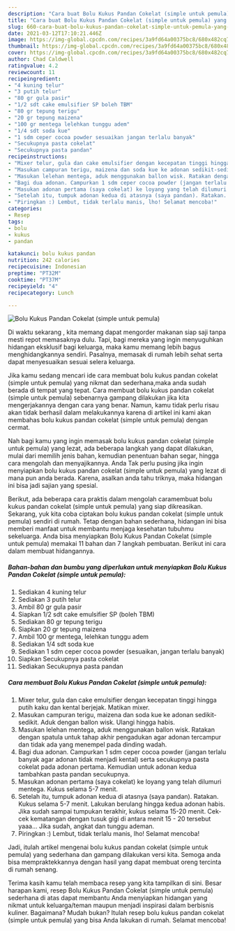```yaml
---
description: "Cara buat Bolu Kukus Pandan Cokelat (simple untuk pemula) yang lezat dan Mudah Dibuat"
title: "Cara buat Bolu Kukus Pandan Cokelat (simple untuk pemula) yang lezat dan Mudah Dibuat"
slug: 660-cara-buat-bolu-kukus-pandan-cokelat-simple-untuk-pemula-yang-lezat-dan-mudah-dibuat
date: 2021-03-12T17:10:21.446Z
image: https://img-global.cpcdn.com/recipes/3a9fd64a00375bc8/680x482cq70/bolu-kukus-pandan-cokelat-simple-untuk-pemula-foto-resep-utama.jpg
thumbnail: https://img-global.cpcdn.com/recipes/3a9fd64a00375bc8/680x482cq70/bolu-kukus-pandan-cokelat-simple-untuk-pemula-foto-resep-utama.jpg
cover: https://img-global.cpcdn.com/recipes/3a9fd64a00375bc8/680x482cq70/bolu-kukus-pandan-cokelat-simple-untuk-pemula-foto-resep-utama.jpg
author: Chad Caldwell
ratingvalue: 4.2
reviewcount: 11
recipeingredient:
- "4 kuning telur"
- "3 putih telur"
- "80 gr gula pasir"
- "1/2 sdt cake emulsifier SP boleh TBM"
- "80 gr tepung terigu"
- "20 gr tepung maizena"
- "100 gr mentega lelehkan tunggu adem"
- "1/4 sdt soda kue"
- "1 sdm ceper cocoa powder sesuaikan jangan terlalu banyak"
- "Secukupnya pasta cokelat"
- "Secukupnya pasta pandan"
recipeinstructions:
- "Mixer telur, gula dan cake emulsifier dengan kecepatan tinggi hingga putih kaku dan kental berjejak. Matikan mixer."
- "Masukan campuran terigu, maizena dan soda kue ke adonan sedikit-sedikit. Aduk dengan ballon wisk. Ulangi hingga habis."
- "Masukan lelehan mentega, aduk menggunakan ballon wisk. Ratakan dengan spatula untuk tahap akhir pengadukan agar adonan tercampur dan tidak ada yang menempel pada dinding wadah."
- "Bagi dua adonan. Campurkan 1 sdm ceper cocoa powder (jangan terlalu banyak agar adonan tidak menjadi kental) serta secukupnya pasta cokelat pada adonan pertama. Kemudian untuk adonan kedua tambahkan pasta pandan secukupnya."
- "Masukan adonan pertama (saya cokelat) ke loyang yang telah dilumuri mentega. Kukus selama 5-7 menit."
- "Setelah itu, tumpuk adonan kedua di atasnya (saya pandan). Ratakan. Kukus selama 5-7 menit. Lakukan berulang hingga kedua adonan habis. Jika sudah sampai tumpukan terakhir, kukus selama 15-20 menit. Cek-cek kematangan dengan tusuk gigi di antara menit 15 - 20 tersebut yaaa... Jika sudah, angkat dan tunggu ademan."
- "Piringkan :) Lembut, tidak terlalu manis, lho! Selamat mencoba!"
categories:
- Resep
tags:
- bolu
- kukus
- pandan

katakunci: bolu kukus pandan 
nutrition: 242 calories
recipecuisine: Indonesian
preptime: "PT32M"
cooktime: "PT37M"
recipeyield: "4"
recipecategory: Lunch

---
```



![Bolu Kukus Pandan Cokelat (simple untuk pemula)](https://img-global.cpcdn.com/recipes/3a9fd64a00375bc8/680x482cq70/bolu-kukus-pandan-cokelat-simple-untuk-pemula-foto-resep-utama.jpg)

Di waktu  sekarang , kita memang dapat mengorder makanan siap saji tanpa mesti repot memasaknya dulu. Tapi, bagi mereka yang ingin menyuguhkan hidangan eksklusif bagi keluarga, maka kamu memang lebih bagus menghidangkannya sendiri. Pasalnya, memasak di rumah lebih sehat serta dapat menyesuaikan sesuai selera keluarga.

Jika kamu sedang mencari ide cara membuat bolu kukus pandan cokelat (simple untuk pemula) yang nikmat dan sederhana,maka anda sudah berada di tempat yang tepat. Cara membuat bolu kukus pandan cokelat (simple untuk pemula)  sebenarnya gampang dilakukan jika kita mengerjakannya dengan cara yang benar. Namun, kamu tidak perlu risau akan tidak berhasil dalam melakukannya 
karena di artikel ini kami akan membahas bolu kukus pandan cokelat (simple untuk pemula) dengan cermat.  



Nah bagi kamu yang ingin memasak bolu kukus pandan cokelat (simple untuk pemula) yang lezat, ada beberapa langkah yang dapat dilakukan, mulai dari memilih jenis bahan, kemudian penentuan bahan segar, hingga cara mengolah dan menyajikannya. Anda Tak perlu pusing jika ingin menyiapkan bolu kukus pandan cokelat (simple untuk pemula) yang lezat di mana pun anda berada. Karena, asalkan anda  tahu triknya, maka hidangan ini bisa jadi sajian yang spesial.

Berikut, ada beberapa cara praktis  dalam mengolah caramembuat bolu kukus pandan cokelat (simple untuk pemula) yang siap dikreasikan. Sekarang, yuk kita coba ciptakan bolu kukus pandan cokelat (simple untuk pemula) sendiri di rumah. Tetap dengan bahan sederhana, hidangan ini bisa memberi manfaat untuk membantu menjaga kesehatan tubuhmu sekeluarga. Anda bisa menyiapkan Bolu Kukus Pandan Cokelat (simple untuk pemula) memakai 11 bahan dan 7 langkah pembuatan. Berikut ini cara dalam membuat hidangannya.

<!--inarticleads1-->

##### Bahan-bahan dan bumbu yang diperlukan untuk menyiapkan Bolu Kukus Pandan Cokelat (simple untuk pemula):

1. Sediakan 4 kuning telur
1. Sediakan 3 putih telur
1. Ambil 80 gr gula pasir
1. Siapkan 1/2 sdt cake emulsifier SP (boleh TBM)
1. Sediakan 80 gr tepung terigu
1. Siapkan 20 gr tepung maizena
1. Ambil 100 gr mentega, lelehkan tunggu adem
1. Sediakan 1/4 sdt soda kue
1. Sediakan 1 sdm ceper cocoa powder (sesuaikan, jangan terlalu banyak)
1. Siapkan Secukupnya pasta cokelat
1. Sediakan Secukupnya pasta pandan




<!--inarticleads2-->

##### Cara membuat Bolu Kukus Pandan Cokelat (simple untuk pemula):

1. Mixer telur, gula dan cake emulsifier dengan kecepatan tinggi hingga putih kaku dan kental berjejak. Matikan mixer.
1. Masukan campuran terigu, maizena dan soda kue ke adonan sedikit-sedikit. Aduk dengan ballon wisk. Ulangi hingga habis.
1. Masukan lelehan mentega, aduk menggunakan ballon wisk. Ratakan dengan spatula untuk tahap akhir pengadukan agar adonan tercampur dan tidak ada yang menempel pada dinding wadah.
1. Bagi dua adonan. Campurkan 1 sdm ceper cocoa powder (jangan terlalu banyak agar adonan tidak menjadi kental) serta secukupnya pasta cokelat pada adonan pertama. Kemudian untuk adonan kedua tambahkan pasta pandan secukupnya.
1. Masukan adonan pertama (saya cokelat) ke loyang yang telah dilumuri mentega. Kukus selama 5-7 menit.
1. Setelah itu, tumpuk adonan kedua di atasnya (saya pandan). Ratakan. Kukus selama 5-7 menit. Lakukan berulang hingga kedua adonan habis. Jika sudah sampai tumpukan terakhir, kukus selama 15-20 menit. Cek-cek kematangan dengan tusuk gigi di antara menit 15 - 20 tersebut yaaa... Jika sudah, angkat dan tunggu ademan.
1. Piringkan :) Lembut, tidak terlalu manis, lho! Selamat mencoba!




Jadi, itulah artikel mengenai  bolu kukus pandan cokelat (simple untuk pemula)  yang sederhana dan gampang dilakukan versi kita. Semoga anda bisa mempraktekkannya dengan hasil yang dapat membuat oreng tercinta di rumah senang. 

Terima kasih kamu telah membaca resep yang kita tampilkan di sini. Besar harapan kami, resep  Bolu Kukus Pandan Cokelat (simple untuk pemula) sederhana di atas dapat membantu Anda menyiapkan hidangan yang nikmat untuk keluarga/teman maupun menjadi inspirasi dalam berbisnis kuliner. Bagaimana? Mudah bukan? Itulah resep bolu kukus pandan cokelat (simple untuk pemula) yang bisa Anda lakukan di rumah. Selamat mencoba!

